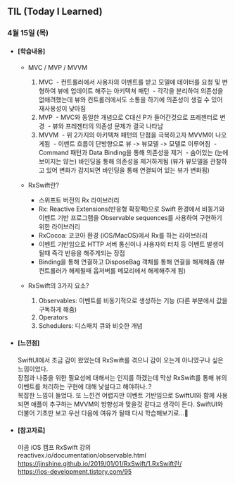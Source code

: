 ## TIL (Today I Learned)

### 4월 15일 (목)

- #### [학습내용]
  - MVC / MVP / MVVM
    1. MVC
     - 컨트롤러에서 사용자의 이벤트를 받고 모델에 데이터를 요청 및 변형하여 뷰에 업데이트 해주는 아키텍쳐 패턴
     - 각각을 분리하여 의존성을 없애려했는데 뷰와 컨트롤러에서도 소통을 하기에 의존성이 생길 수 있어 재사용성이 낮아짐
    2. MVP
     - MVC와 동일한 개념으로 C대신 P가 들어간것으로 프레젠터로 변경
     - 뷰와 프레젠터의 의존성 문제가 결국 나타남
    3. MVVM
     - 위 2가지의 아키텍쳐 패턴의 단점을 극복하고자 MVVM이 나오게됨
     - 이벤트 흐름이 단방향으로 뷰 -> 뷰모델 -> 모델로 이루어짐
     - Command 패턴과 Data Binding을 통해 의존성을 제거
     - 숨어있는 (눈에 보이지는 않는) 바인딩을 통해 의존성을 제거하게됨 (뷰가 뷰모델을 관찰하고 있어 변화가 감지되면 바인딩을 통해 연결되어 있는 뷰가 변화됨)

  - RxSwift란?
     - 스위프트 버전의 Rx 라이브러리
     - Rx: Reactive Extensions(반응형 확장팩)으로 Swift 환경에서 비동기와 이벤트 기반 프로그램을 Observable sequences를 사용하여 구현하기 위한 라이브러리
     - RxCocoa: 코코아 환경 (iOS/MacOS)에서 Rx를 하는 라이브러리
     - 이벤트 기반임으로 HTTP 서버 통신이나 사용자의 터치 등 이벤트 발생이 될때 즉각 반응을 해주게되는 장점
     - Binding을 통해 연결하고 DisposeBag 객체를 통해 연결을 해제해줌 (뷰컨트롤러가 해제될때 옵저버를 메모리에서 해제해주게 됨)
  
  - RxSwift의 3가지 요소?
    1. Observables: 이벤트를 비동기적으로 생성하는 기능 (다른 부분에서 값을 구독하게 해줌)
    2. Operators
    3. Schedulers: 디스패치 큐와 비슷한 개념
       
  
- #### [느낀점]
  SwiftUI에서 조금 감이 왔었는데 RxSwift를 겪으니 감이 오는게 아니였구나 싶은 느낌이었다.   
장점과 나중을 위한 필요성에 대해서는 인지를 하겠는데 막상 RxSwift를 통해 뷰의 이벤트를 처리하는 구현에 대해 낯설다고 해야하나..?   
복잡한 느낌이 들었다. 또 느낀건 어렵지만 이벤트 기반임으로 SwiftUI와 함께 사용되면 애플이 추구하는 MVVM의 방향성과 맞을것 같다고 생각이 든다. SwiftUI와 더불어 기초만 보고 우선 다음에 여유가 될때 다시 학습해보기로...🥲

- #### [참고자료]
  야곰 iOS 캠프 RxSwift 강의   
  reactivex.io/documentation/observable.html   
  https://jinshine.github.io/2019/01/01/RxSwift/1.RxSwift란/   
  https://ios-development.tistory.com/95
